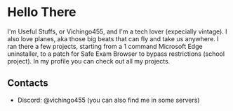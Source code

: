 # Hello There
I'm Useful Stuffs, or Vichingo455, and I'm a tech lover (expecially vintage). I also love planes, aka those big beats that can fly and take us anywhere.
I ran there a few projects, starting from a 1 command Microsoft Edge uninstaller, to a patch for Safe Exam Browser to bypass restrictions (school project).
In my profile you can check out all my projects.

## Contacts
- Discord: @vichingo455 (you can also find me in some servers)
